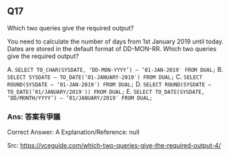 ## Q17

Which two queries give the required output?

You need to calculate the number of days from 1st January 2019 until today.
Dates are stored in the default format of DD-MON-RR.
Which two queries give the required output?

A. `SELECT TO_CHAR(SYSDATE, ‘DD-MON-YYYY’) – ’01-JAN-2019′ FROM DUAL;`
B. `SELECT SYSDATE – TO_DATE(’01-JANUARY-2019′) FROM DUAL;`
C. `SELECT ROUND(SYSDATE – ’01-JAN-2019′) FROM DUAL;`
D. `SELECT ROUND(SYSDATE – TO_DATE(’01/JANUARY/2019′)) FROM DUAL;`
E. `SELECT TO_DATE(SYSDATE, ‘DD/MONTH/YYYY’) – ’01/JANUARY/2019′ FROM DUAL;`

### Ans:    **答案有爭議**

Correct Answer: A
Explanation/Reference: null

Src: https://vceguide.com/which-two-queries-give-the-required-output-4/